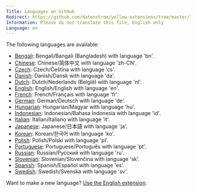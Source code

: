 ```yaml
---
Title: Languages on GitHub
Redirect: https://github.com/datenstrom/yellow-extensions/tree/master/languages
Information: Please do not translate this file, English only
Language: en
---
```

The following languages are available:

* [Bengali](https://github.com/datenstrom/yellow-extensions/tree/master/languages/bengali): Bengali/Bangali (Bangladesh) with language 'bn'.
* [Chinese](https://github.com/datenstrom/yellow-extensions/tree/master/languages/chinese): Chinese/简体中文 with language 'zh-CN'.
* [Czech](https://github.com/datenstrom/yellow-extensions/tree/master/languages/czech): Czech/Čeština with language 'cs'.
* [Danish](https://github.com/datenstrom/yellow-extensions/tree/master/languages/danish): Danish/Dansk with language 'da'.
* [Dutch](https://github.com/datenstrom/yellow-extensions/tree/master/languages/dutch): Dutch/Nederlands (België) with language 'nl'.
* [English](https://github.com/datenstrom/yellow-extensions/tree/master/languages/english): English/English with language 'en'.
* [French](https://github.com/datenstrom/yellow-extensions/tree/master/languages/french): French/Français with language 'fr'.
* [German](https://github.com/datenstrom/yellow-extensions/tree/master/languages/german): German/Deutsch with language 'de'.
* [Hungarian](https://github.com/datenstrom/yellow-extensions/tree/master/languages/hungarian): Hungarian/Magyar with language 'hu'.
* [Indonesian](https://github.com/datenstrom/yellow-extensions/tree/master/languages/indonesian): Indonesian/Bahasa Indonesia with language 'id'.
* [Italian](https://github.com/datenstrom/yellow-extensions/tree/master/languages/italian): Italian/Italiano with language 'it'.
* [Japanese](https://github.com/datenstrom/yellow-extensions/tree/master/languages/japanese): Japanese/日本語 with language 'ja'.
* [Korean](https://github.com/datenstrom/yellow-extensions/tree/master/languages/korean): Korean/한국어 with language 'ko'.
* [Polish](https://github.com/datenstrom/yellow-extensions/tree/master/languages/polish): Polish/Polski with language 'pl'.
* [Portuguese](https://github.com/datenstrom/yellow-extensions/tree/master/languages/portuguese): Portuguese/Português with language 'pt'.
* [Russian](https://github.com/datenstrom/yellow-extensions/tree/master/languages/russian): Russian/Русский with language 'ru'.
* [Slovenian](https://github.com/datenstrom/yellow-extensions/tree/master/languages/slovenian): Slovenian/Slovenčina with language 'sk'.
* [Spanish](https://github.com/datenstrom/yellow-extensions/tree/master/languages/spanish): Spanish/Español with language 'es'.
* [Swedish](https://github.com/datenstrom/yellow-extensions/tree/master/languages/swedish): Swedish/Svenska with language 'sv'.

Want to make a new language? [Use the English extension](https://github.com/datenstrom/yellow-extensions/tree/master/languages/english).